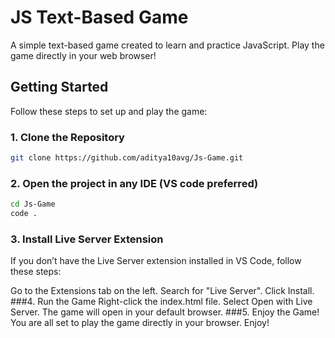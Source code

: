 # JS Text-Based Game

A simple text-based game created to learn and practice JavaScript. Play the game directly in your web browser!

## Getting Started

Follow these steps to set up and play the game:

### 1. Clone the Repository

```bash
git clone https://github.com/aditya10avg/Js-Game.git
```

### 2. Open the project in any IDE (VS code preferred)
```bash
cd Js-Game
code .
```
### 3. Install Live Server Extension
If you don’t have the Live Server extension installed in VS Code, follow these steps:

Go to the Extensions tab on the left.
Search for "Live Server".
Click Install.
###4. Run the Game
Right-click the index.html file.
Select Open with Live Server.
The game will open in your default browser.
###5. Enjoy the Game!
You are all set to play the game directly in your browser. Enjoy!
